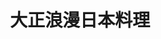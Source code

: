 ---
title: "大正浪漫日本料理"
description: "大正浪漫日本料理"
layout: shop
keywords:
  - 美食競賽
  - 台灣美食
  - 美食精選
datePublished: "2025-06-30"
dateModified: "2025-07-07"
city: "台北市"
district: "中山區"
address: "台北市中山區復興南路一段30巷1號"
phone: "0227720680"
geo: "25.046382572792798, 121.5434877645845"
google_map: "https://maps.app.goo.gl/ixRWfUEn4JqfgiBu7"
footinder: "https://footinder.com.tw/%e5%8f%b0%e5%8c%97%e5%b8%82%e4%b8%ad%e5%b1%b1%e5%8d%80/8442/"
official: "https://www.facebook.com/Taishouroman/"
award:
  - name: "500盤"
    year: "2024"
    entries:
      - dishes:
          - "烏龍冷麵"

---